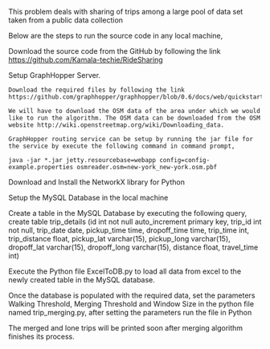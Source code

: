 
This problem deals with sharing of trips among a large pool of data set taken from a public data collection

Below are the steps to run the source code in any local machine,

Download the source code from the GitHub by following the link https://github.com/Kamala-techie/RideSharing

Setup GraphHopper Server.

	Download the required files by following the link https://github.com/graphhopper/graphhopper/blob/0.6/docs/web/quickstart.md

	We will have to download the OSM data of the area under which we would like to run the algorithm. The OSM data can be downloaded from the OSM website http://wiki.openstreetmap.org/wiki/Downloading_data.

	GraphHopper routing service can be setup by running the jar file for the service by execute the following command in command prompt,

	java -jar *.jar jetty.resourcebase=webapp config=config-example.properties osmreader.osm=new-york_new-york.osm.pbf

Download and Install the NetworkX library for Python

Setup the MySQL Database in the local machine

Create a table in the MySQL Database by executing the following query,                           
create table trip_details (id int not null auto_increment primary key, trip_id int not null, trip_date date, pickup_time time, dropoff_time time, trip_time int, trip_distance float, pickup_lat varchar(15), pickup_long varchar(15), dropoff_lat varchar(15), dropoff_long varchar(15), distance float, travel_time int)

Execute the Python file ExcelToDB.py to load all data from excel to the newly created table in the MySQL database.

Once the database is populated with the required data, set the parameters Walking Threshold, Merging Threshold and Window Size in the python file named trip_merging.py, after setting the parameters run the file in Python

The merged and lone trips will be printed soon after merging algorithm finishes its process.
